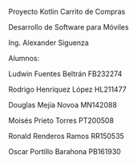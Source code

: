 Proyecto Kotlin Carrito de Compras

Desarrollo de Software para Móviles

Ing. Alexander Siguenza

Alumnos:

Ludwin Fuentes Beltrán FB232274

Rodrigo Henríquez López HL211477 

Douglas Mejía Novoa MN142088

Moisés Prieto Torres PT200508 

Ronald Renderos Ramos RR150535 

Oscar Portillo Barahona PB161930
